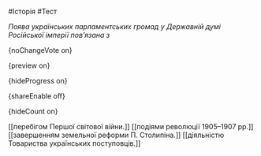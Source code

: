 #Історія #Тест

*Поява українських парламентських громад у Державній думі Російської імперії пов’язана з*

{noChangeVote on}

{preview on}

{hideProgress on}

{shareEnable off}

{hideCount on}

[[перебігом Першої світової війни.]]
[[подіями революції 1905–1907 рр.]]
[[завершенням земельної реформи П. Столипіна.]]
[[діяльністю Товариства українських поступовців.]]
